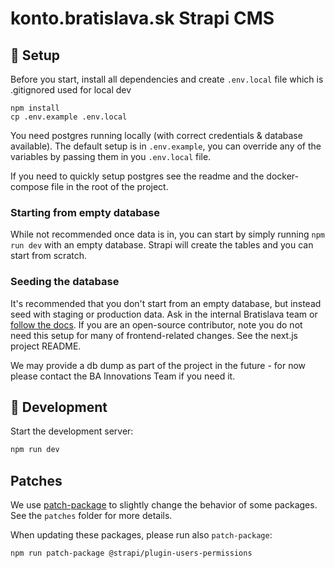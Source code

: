 # konto.bratislava.sk Strapi CMS

## 🧰 Setup

Before you start, install all dependencies and create `.env.local` file which is .gitignored used for local dev

```
npm install
cp .env.example .env.local
```

You need postgres running locally (with correct credentials & database available). The default setup is in `.env.example`, you can override any of the variables by passing them in you `.env.local` file.

If you need to quickly setup postgres see the readme and the docker-compose file in the root of the project.

### Starting from empty database

While not recommended once data is in, you can start by simply running `npm run dev` with an empty database. Strapi will create the tables and you can start from scratch.

### Seeding the database

It's recommended that you don't start from an empty database, but instead seed with staging or production data. Ask in the internal Bratislava team or [follow the docs](https://bratislava.github.io/docs/recipes/load-strapi-db-in-local-dev). If you are an open-source contributor, note you do not need this setup for many of frontend-related changes. See the next.js project README.

We may provide a db dump as part of the project in the future - for now please contact the BA Innovations Team if you need it.

## 🚀 Development

Start the development server:

```bash
npm run dev
```

## Patches

We use [patch-package](https://github.com/ds300/patch-package) to slightly change the behavior of some packages. See the `patches` folder for more details.

When updating these packages, please run also `patch-package`:

```
npm run patch-package @strapi/plugin-users-permissions
```
